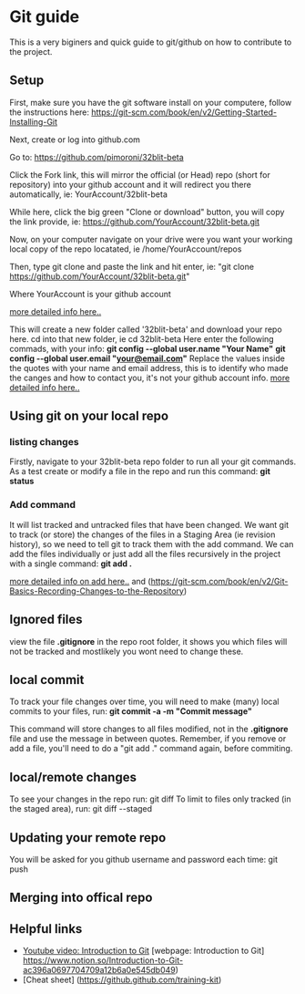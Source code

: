 # Git guide

This is a very biginers and quick guide to git/github on how to contribute to the project.

## Setup
First, make sure you have the git software install on your computere, follow the instructions here: https://git-scm.com/book/en/v2/Getting-Started-Installing-Git

Next, create or log into github.com

Go to: https://github.com/pimoroni/32blit-beta

Click the Fork link, this will mirror the official (or Head) repo (short for repository) into your github account and it will redirect you there automatically, ie: YourAccount/32blit-beta

While here, click the big green "Clone or download" button, you will copy the link provide, ie: https://github.com/YourAccount/32blit-beta.git

Now, on your computer navigate on your drive were you want your working local copy of the repo locatated, ie /home/YourAccount/repos

Then, type git clone and paste the link and hit enter, ie:
"git clone https://github.com/YourAccount/32blit-beta.git"

Where YourAccount is your github account

[more detailed info here..](https://git-scm.com/book/en/v2/Git-Basics-Getting-a-Git-Repository)


This will create a new folder called '32blit-beta' and download your repo here.
cd into that new folder, ie cd 32blit-beta
Here enter the following commads, with your info:
**git config --global user.name "Your Name"**
**git config --global user.email "your@email.com"**
Replace the values inside the quotes with your name and email address, this is to identify who made the canges and how to contact you, it's not your github account info.
[more detailed info here..](https://git-scm.com/book/en/v2/Getting-Started-First-Time-Git-Setup)

## Using git on your local repo

### listing changes
Firstly, navigate to your 32blit-beta repo folder to run all your git commands.
As a test create or modify a file in the repo and run this command:
**git status**

### Add command
It will list tracked and untracked files that have been changed.
We want git to track (or store) the changes of the files in a Staging Area (ie revision history), so we need to tell git to track them with the add command.
We can add the files individually or just add all the files recursively in the project with a single command:
**git add .**


[more detailed info on add here..](https://git-scm.com/book/en/v2/Getting-Started-Getting-Help) and (https://git-scm.com/book/en/v2/Git-Basics-Recording-Changes-to-the-Repository)


## Ignored files
view the file **.gitignore** in the repo root folder, it shows you which files will not be tracked and mostlikely you wont need to change these.


## local commit
To track your file changes over time, you will need to make (many) local commits to your files, run:
**git commit -a -m "Commit message"**

This command will store changes to all files modified, not in the **.gitignore** file and use the message in between quotes.
Remember, if you remove or add a file, you'll need to do a "git add ." command again, before commiting.

## local/remote changes
To see your changes in the repo run:
git diff 
To limit to files only tracked (in the staged area), run:
git diff --staged

## Updating your remote repo
You will be asked for you github username and password each time:
git push

## Merging into offical repo


## Helpful links
* [Youtube video: Introduction to Git](https://www.youtube.com/watch?v=USjZcfj8yxE) [webpage: Introduction to Git] https://www.notion.so/Introduction-to-Git-ac396a0697704709a12b6a0e545db049) 
* [Cheat sheet] (https://github.github.com/training-kit)


